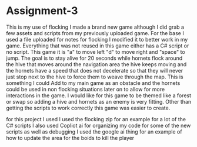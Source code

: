 # Assignment-3

This is my use of flocking I made a brand new game although I did grab a few assets and scripts from my previously uploaded game. For the base I used a file uploaded for notes for flocking I modified it to better work in my game. Everything that was not reused in this game either has a C# script or no script. This game it is "a" to move left "d" to move right and "space" to jump. The goal is to stay alive for 20 seconds while hornets flock around the hive that moves around the navigation area the hive keeps moving and the hornets have a speed that does not decelerate so that they will never just stop next to the hive to force them to weave through the map. This is something I could Add to my main game as an obstacle and the hornets could be used in non flocking situations later on to allow for more interactions in the game. I would like for this game to be themed like a forest or swap so adding a hive and hornets as an enemy is very fitting. Other than getting the scripts to work correctly this game was easier to create. 

for this project I used
I used the flocking zip for an example for a lot of the C# scripts 
I also used Copliot ai for organizing my code for some of the new scripts as well as debugging
I used the google ai thing for an example of how to update the area for the boids to kill the player

